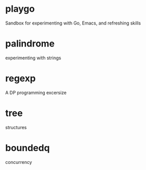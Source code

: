 # playgo
Sandbox for experimenting with Go, Emacs, and refreshing skills

# palindrome
experimenting with strings

# regexp
A DP programming excersize

# tree
structures

# boundedq
concurrency
